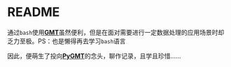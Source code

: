 # README

通过`bash`使用[**GMT**](https://gmt-china.org/)虽然便利，但是在面对需要进行一定数据处理的应用场景时却乏力至极。PS：也是懒得再去学习`bash`语言

因此，便萌生了投向[**PyGMT**](https://www.pygmt.org/latest/index.html)的念头，聊作记录，且学且珍惜……


